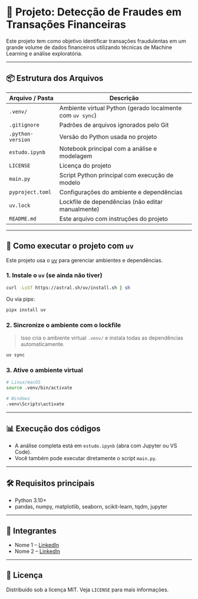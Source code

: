 # 💼 Projeto: Detecção de Fraudes em Transações Financeiras

Este projeto tem como objetivo identificar transações fraudulentas em um grande volume de dados financeiros utilizando técnicas de Machine Learning e análise exploratória.

---

## 📦 Estrutura dos Arquivos

| Arquivo / Pasta     | Descrição |
|---------------------|-----------|
| `.venv/`            | Ambiente virtual Python (gerado localmente com `uv sync`) |
| `.gitignore`        | Padrões de arquivos ignorados pelo Git |
| `.python-version`   | Versão do Python usada no projeto |
| `estudo.ipynb`      | Notebook principal com a análise e modelagem |
| `LICENSE`           | Licença do projeto |
| `main.py`           | Script Python principal com execução de modelo |
| `pyproject.toml`    | Configurações do ambiente e dependências |
| `uv.lock`           | Lockfile de dependências (não editar manualmente) |
| `README.md`         | Este arquivo com instruções do projeto |

---

## 🚀 Como executar o projeto com `uv`

Este projeto usa o [uv](https://docs.astral.sh/uv/) para gerenciar ambientes e dependências.

### 1. Instale o `uv` (se ainda não tiver)

```bash
curl -LsSf https://astral.sh/uv/install.sh | sh
```

Ou via pipx:

```bash
pipx install uv
```

### 2. Sincronize o ambiente com o lockfile

> Isso cria o ambiente virtual `.venv/` e instala todas as dependências automaticamente.

```bash
uv sync
```

### 3. Ative o ambiente virtual

```bash
# Linux/macOS
source .venv/bin/activate

# Windows
.venv\Scripts\activate
```

---

## 📊 Execução dos códigos

- A análise completa está em `estudo.ipynb` (abra com Jupyter ou VS Code).
- Você também pode executar diretamente o script `main.py`.

---

## 🛠 Requisitos principais

- Python 3.10+
- pandas, numpy, matplotlib, seaborn, scikit-learn, tqdm, jupyter

---

## 👥 Integrantes

- Nome 1 – [LinkedIn](#)
- Nome 2 – [LinkedIn](#)

---

## 📄 Licença

Distribuído sob a licença MIT. Veja `LICENSE` para mais informações.
